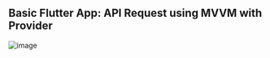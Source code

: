 ## Basic Flutter App: API Request using MVVM with Provider

![image](https://user-images.githubusercontent.com/88607944/188111431-c880e4e2-e842-4ff3-a121-7fd2b592eff8.png)
